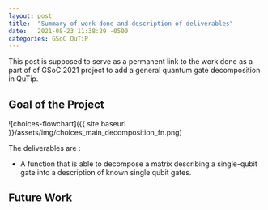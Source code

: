 ```yaml
---
layout: post
title:  "Summary of work done and description of deliverables"
date:   2021-08-23 11:38:29 -0500
categories: GSoC QuTiP
---
```

This post is supposed to serve as a permanent link to the work done as a part of
of GSoC 2021 project to add a general quantum gate decomposition in QuTip.

## Goal of the Project

![choices-flowchart]({{ site.baseurl }}/assets/img/choices_main_decomposition_fn.png)


The deliverables are :

  - A function that is able to decompose a matrix describing a single-qubit
  gate into a description of known single qubit gates.

## Future Work
